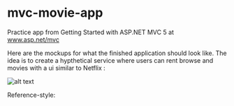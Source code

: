 # mvc-movie-app
Practice app
from Getting Started with ASP.NET MVC 5 at www.asp.net/mvc


Here are the mockups for what the finished application should look like. The idea is to create a hypthetical service where users can rent browse and movies with a ui similar to Netflix  : 

![alt text](https://github.com/MattPuzey/mvc-movie-app/blob/master/MvcMovie/Images/mockup.png "Logo Title Text 1")

Reference-style: 
